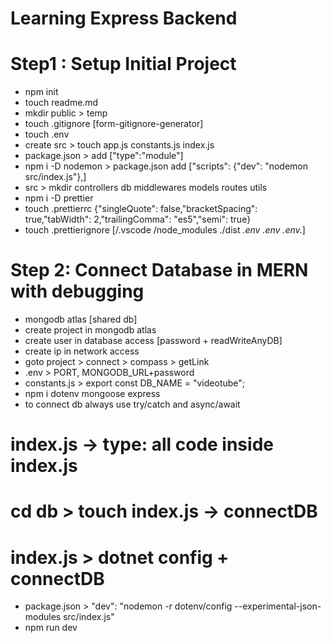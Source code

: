 # Learning Express Backend

<!--  -->

# Step1 : Setup Initial Project

- npm init
- touch readme.md
- mkdir public > temp
- touch .gitignore [form-gitignore-generator]
- touch .env
- create src > touch app.js constants.js index.js
- package.json > add ["type":"module"]
- npm i -D nodemon > package.json add ["scripts": {"dev": "nodemon src/index.js"},]
- src > mkdir controllers db middlewares models routes utils
- npm i -D prettier
- touch .prettierrc {"singleQuote": false,"bracketSpacing": true,"tabWidth": 2,"trailingComma": "es5","semi": true}
- touch .prettierignore [/.vscode /node_modules ./dist *.env .env .env.*]

<!--  -->

# Step 2: Connect Database in MERN with debugging

- mongodb atlas [shared db]
- create project in mongodb atlas
- create user in database access [password + readWriteAnyDB]
- create ip in network access
- goto project > connect > compass > getLink
- .env > PORT, MONGODB_URL+password
- constants.js > export const DB_NAME = "videotube";
- npm i dotenv mongoose express
- to connect db always use try/catch and async/await

# index.js -> type: all code inside index.js

<!-- import mongoose from "mongoose";
import { DB_NAME } from "./constants";

import express from "express";
const app = express();

// using IIFE
(async () => {
try {
    await mongoose.connect(`${process.env.MONGODB_URL}/${DB_NAME}`);
    app.on("error", (error) => {
    console.log("Error:", error);
    throw error;
});
    app.listen(process.env.PORT, () => {
      console.log(`App iis listening on port ${process.env.PORT}`);
    });
} catch (error) {
    console.error("ERROR:", error);
    throw error;
}
})(); -->

# cd db > touch index.js -> connectDB

<!-- import mongoose from "mongoose";
import { DB_NAME } from "../constants";

const connectDB = async () => {
try {
const connectionInstance = await mongoose.connect(
`${process.env.MONGODB_URL}/${DB_NAME}`
);

    console.log(
      `\nMongoDB  Connected !! DB HOST: ${connectionInstance.connection.host}`
    );

} catch (error) {
console.error("MongoDB Connection Error", error);
process.exit(1);
}
};

export default connectDB; -->

# index.js > dotnet config + connectDB

<!-- import dotenv from "dotenv";
import connectDB from "./db";

dotenv.config({
  path: "./env",
});

connectDB(); -->

- package.json > "dev": "nodemon -r dotenv/config --experimental-json-modules src/index.js"
- npm run dev
